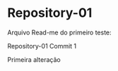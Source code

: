 Repository-01
=============

Arquivo Read-me do primeiro teste: 

Repository-01
Commit 1

Primeira alteração
